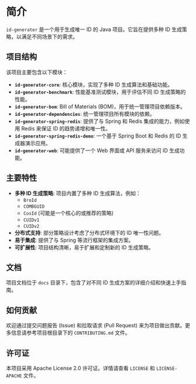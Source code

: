 # 简介

`id-generater` 是一个用于生成唯一 ID 的 Java 项目。它旨在提供多种 ID 生成策略，以满足不同场景下的需求。

## 项目结构

该项目主要包含以下模块：

- **`id-generator-core`**: 核心模块，实现了多种 ID 生成算法和基础功能。
- **`id-generator-benchmark`**: 性能基准测试模块，用于评估不同 ID 生成策略的性能。
- **`id-generator-bom`**: Bill of Materials (BOM)，用于统一管理项目依赖版本。
- **`id-generator-dependencies`**: 统一管理项目所有模块的依赖。
- **`id-generator-spring-redis`**: 提供了与 Spring 和 Redis 集成的能力，例如使用 Redis 来保证 ID 的趋势递增和唯一性。
- **`id-generator-spring-redis-demo`**: 一个基于 Spring Boot 和 Redis 的 ID 生成器演示应用。
- **`id-generator-web`**: 可能提供了一个 Web 界面或 API 服务来访问 ID 生成功能。

## 主要特性

- **多种 ID 生成策略**: 项目内置了多种 ID 生成算法，例如：
  - `BroId`
  - `COMBGUID`
  - `CosId` (可能是一个核心的或推荐的策略)
  - `CUIDv1`
  - `CUIDv2`
- **分布式支持**: 部分策略设计考虑了分布式环境下的 ID 唯一性问题。
- **易于集成**: 提供了与 Spring 等流行框架的集成方案。
- **可扩展性**: 项目结构清晰，易于扩展和定制新的 ID 生成策略。

## 文档

项目文档位于 `docs` 目录下，包含了对不同 ID 生成方案的详细介绍和快速上手指南。

## 如何贡献

欢迎通过提交问题报告 (Issue) 和拉取请求 (Pull Request) 来为项目做出贡献。更多信息请参考项目根目录下的 `CONTRIBUTING.md` 文件。

## 许可证

本项目采用 Apache License 2.0 许可证。详情请查看 `LICENSE` 和 `LICENSE-APACHE` 文件。
